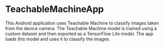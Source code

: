 # TeachableMachineApp
This Android application uses Teachable Machine to classify images taken from the device camera. The Teachable Machine model is trained using a custom dataset and then exported as a TensorFlow Lite model. The app loads this model and uses it to classify the images.
